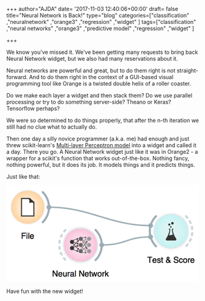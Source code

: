 +++
author="AJDA"
date= '2017-11-03 12:40:06+00:00'
draft= false
title="Neural Network is Back!"
type="blog"
categories=["classification" ,"neuralnetwork" ,"orange3" ,"regression" ,"widget"  ]
tags=["classification" ,"neural networks" ,"orange3" ,"predictive model" ,"regression" ,"widget" ]

+++

We know you've missed it. We've been getting many requests to bring back Neural Network widget, but we also had many reservations about it.

Neural networks are powerful and great, but to do them right is not straight-forward. And to do them right in the context of a GUI-based visual programming tool like Orange is a twisted double helix of a roller coaster.

Do we make each layer a widget and then stack them? Do we use parallel processing or try to do something server-side? Theano or Keras? Tensorflow perhaps?

We were so determined to do things properly, that after the n-th iteration we still had no clue what to actually do.

Then one day a silly novice programmer (a.k.a. me) had enough and just threw scikit-learn's [Multi-layer Perceptron model](http://scikit-learn.org/stable/modules/neural_networks_supervised.html) into a widget and called it a day. There you go. A Neural Network widget just like it was in Orange2 - a wrapper for a scikit's function that works out-of-the-box. Nothing fancy, nothing powerful, but it does its job. It models things and it predicts things.

Just like that:

![](/images/2017/10/Screen-Shot-2017-11-03-at-13.32.28.png)

Have fun with the new widget!








